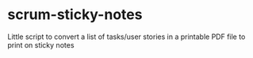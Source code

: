 # scrum-sticky-notes
Little script to convert a list of tasks/user stories in a printable PDF file to print on sticky notes
